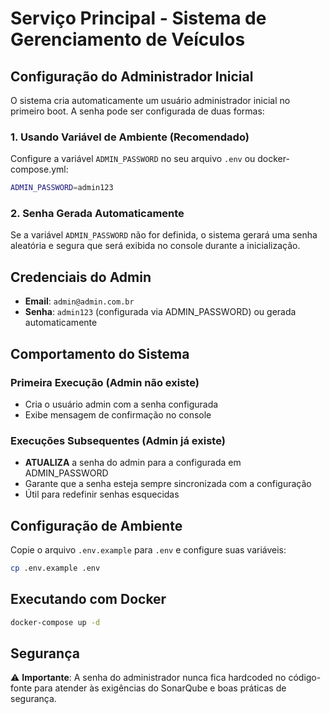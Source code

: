 # Serviço Principal - Sistema de Gerenciamento de Veículos

## Configuração do Administrador Inicial

O sistema cria automaticamente um usuário administrador inicial no primeiro boot. A senha pode ser configurada de duas formas:

### 1. Usando Variável de Ambiente (Recomendado)

Configure a variável `ADMIN_PASSWORD` no seu arquivo `.env` ou docker-compose.yml:

```bash
ADMIN_PASSWORD=admin123
```

### 2. Senha Gerada Automaticamente

Se a variável `ADMIN_PASSWORD` não for definida, o sistema gerará uma senha aleatória e segura que será exibida no console durante a inicialização.

## Credenciais do Admin

- **Email**: `admin@admin.com.br`
- **Senha**: `admin123` (configurada via ADMIN_PASSWORD) ou gerada automaticamente

## Comportamento do Sistema

### Primeira Execução (Admin não existe)
- Cria o usuário admin com a senha configurada
- Exibe mensagem de confirmação no console

### Execuções Subsequentes (Admin já existe)
- **ATUALIZA** a senha do admin para a configurada em ADMIN_PASSWORD
- Garante que a senha esteja sempre sincronizada com a configuração
- Útil para redefinir senhas esquecidas

## Configuração de Ambiente

Copie o arquivo `.env.example` para `.env` e configure suas variáveis:

```bash
cp .env.example .env
```

## Executando com Docker

```bash
docker-compose up -d
```

## Segurança

⚠️ **Importante**: A senha do administrador nunca fica hardcoded no código-fonte para atender às exigências do SonarQube e boas práticas de segurança.